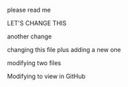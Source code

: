 please read me

LET'S CHANGE THIS

another change

changing this file plus adding a new one

modifying two files

Modifying to view in GitHub